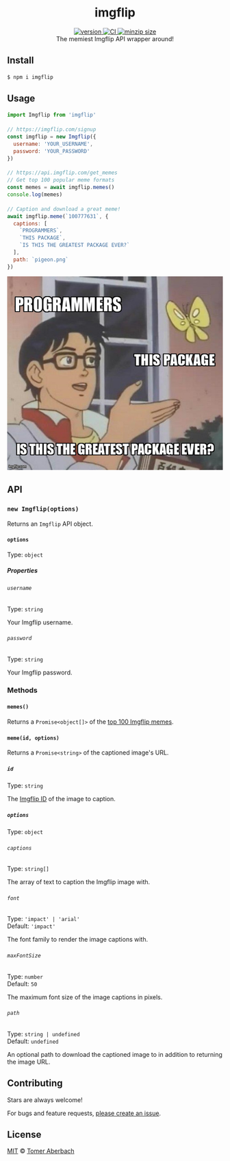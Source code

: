 <h1 align="center">
  imgflip
</h1>

<div align="center">
  <a href="https://npmjs.org/package/imgflip">
    <img src="https://badgen.now.sh/npm/v/imgflip" alt="version" />
  </a>
  <a href="https://github.com/TomerAberbach/imgflip/actions">
    <img src="https://github.com/TomerAberbach/imgflip/workflows/CI/badge.svg" alt="CI" />
  </a>
  <a href="https://bundlephobia.com/result?p=imgflip">
    <img src="https://badgen.net/bundlephobia/minzip/imgflip" alt="minzip size" />
  </a>
</div>

<div align="center">
  The memiest Imgflip API wrapper around!
</div>

## Install

```sh
$ npm i imgflip
```

## Usage

```js
import Imgflip from 'imgflip'

// https://imgflip.com/signup
const imgflip = new Imgflip({
  username: 'YOUR_USERNAME',
  password: 'YOUR_PASSWORD'
})

// https://api.imgflip.com/get_memes
// Get top 100 popular meme formats
const memes = await imgflip.memes()
console.log(memes)

// Caption and download a great meme!
await imgflip.meme(`100777631`, {
  captions: [
    `PROGRAMMERS`,
    `THIS PACKAGE`,
    `IS THIS THE GREATEST PACKAGE EVER?`
  ],
  path: `pigeon.png`
})
```

![](https://raw.githubusercontent.com/TomerAberbach/imgflip/main/pigeon.png)

## API

### `new Imgflip(options)`

Returns an `Imgflip` API object.

#### `options`

Type: `object`

##### Properties

###### `username`

Type: `string`

Your Imgflip username.

###### `password`

Type: `string`

Your Imgflip password.

### Methods

#### `memes()`

Returns a `Promise<object[]>` of the
[top 100 Imgflip memes](https://api.imgflip.com).

#### `meme(id, options)`

Returns a `Promise<string>` of the captioned image's URL.

##### `id`

Type: `string`

The [Imgflip ID](https://api.imgflip.com) of the image to caption.

##### `options`

Type: `object`

###### `captions`

Type: `string[]`

The array of text to caption the Imgflip image with.

###### `font`

Type: `'impact' | 'arial'`\
Default: `'impact'`

The font family to render the image captions with.

###### `maxFontSize`

Type: `number`\
Default: `50`

The maximum font size of the image captions in pixels.

###### `path`

Type: `string | undefined`\
Default: `undefined`

An optional path to download the captioned image to in addition to returning the
image URL.

## Contributing

Stars are always welcome!

For bugs and feature requests,
[please create an issue](https://github.com/TomerAberbach/imgflip/issues/new).

## License

[MIT](https://github.com/TomerAberbach/imgflip/blob/main/license) ©
[Tomer Aberbach](https://github.com/TomerAberbach)
